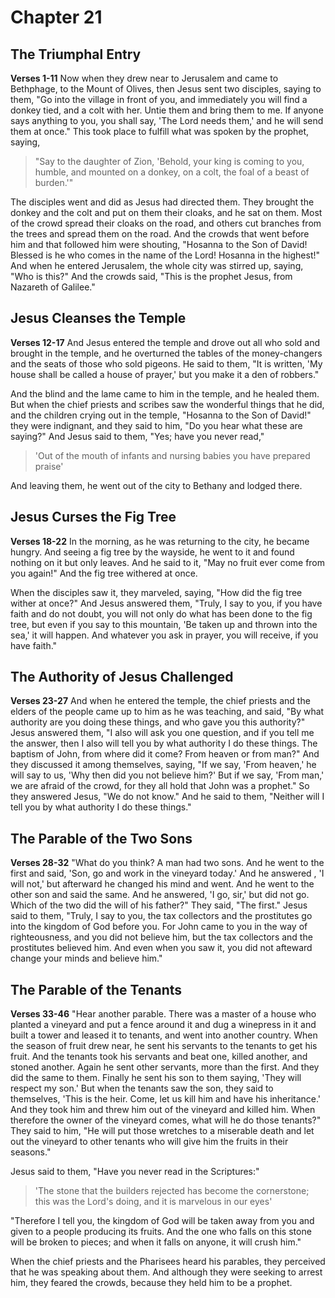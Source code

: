 # Chapter 21
## The Triumphal Entry
**Verses 1-11**
Now when they drew near to Jerusalem and came to Bethphage, to the Mount of Olives, then Jesus sent two disciples, saying to them, "Go into the village in front of you, and immediately you will find a donkey tied, and a colt with her. Untie them and bring them to me. If anyone says anything to you, you shall say, 'The Lord needs them,' and he will send them at once." This took place to fulfill what was spoken by the prophet, saying,

> "Say to the daughter of Zion,
> 'Behold, your king is coming to you,
> humble, and mounted on a donkey,
> on a colt, the foal of a beast of burden.'"

The disciples went and did as Jesus had directed them. They brought the donkey and the colt and put on them their cloaks, and he sat on them. Most of the crowd spread their cloaks on the road, and others cut branches from the trees and spread them on the road. And the crowds that went before him and that followed him were shouting, "Hosanna to the Son of David! Blessed is he who comes in the name of the Lord! Hosanna in the highest!" And when he entered Jerusalem, the whole city was stirred up, saying, "Who is this?" And the crowds said, "This is the prophet Jesus, from Nazareth of Galilee."

## Jesus Cleanses the Temple
**Verses 12-17**
And Jesus entered the temple and drove out all who sold and brought in the temple, and he overturned the tables of the money-changers and the seats of those who sold pigeons. He said to them, "It is written, 'My house shall be called a house of prayer,' but you make it a den of robbers."

And the blind and the lame came to him in the temple, and he healed them. But when the chief priests and scribes saw the wonderful things that he did, and the children crying out in the temple, "Hosanna to the Son of David!" they were indignant, and they said to him, "Do you hear what these are saying?" And Jesus said to them, "Yes; have you never read,"

> 'Out of the mouth of infants and nursing babies
> you have prepared praise'

And leaving them, he went out of the city to Bethany and lodged there.

## Jesus Curses the Fig Tree
**Verses 18-22**
In the morning, as he was returning to the city, he became hungry. And seeing a fig tree by the wayside, he went to it and found nothing on it but only leaves. And he said to it, "May no fruit ever come from you again!" And the fig tree withered at once.

When the disciples saw it, they marveled, saying, "How did the fig tree wither at once?" And Jesus answered them, "Truly, I say to you, if you have faith and do not doubt, you will not only do what has been done to the fig tree, but even if you say to this mountain, 'Be taken up and thrown into the sea,' it will happen. And whatever you ask in prayer, you will receive, if you have faith."

## The Authority of Jesus Challenged
**Verses 23-27**
And when he entered the temple, the chief priests and the elders of the people came up to him as he was teaching, and said, "By what authority are you doing these things, and who gave you this authority?" Jesus answered them, "I also will ask you one question, and if you tell me the answer, then I also will tell you by what authority I do these things. The baptism of John, from where did it come? From heaven or from man?" And they discussed it among themselves, saying, "If we say, 'From heaven,' he will say to us, 'Why then did you not believe him?' But if we say, 'From man,' we are afraid of the crowd, for they all hold that John was a prophet." So they answered Jesus, "We do not know." And he said to them, "Neither will I tell you by what authority I do these things."

## The Parable of the Two Sons
**Verses 28-32**
"What do you think? A man had two sons. And he went to the first and said, 'Son, go and work in the vineyard today.' And he answered , 'I will not,' but afterward he changed his mind and went. And he went to the other son and said the same. And he answered, 'I go, sir,' but did not go. Which of the two did the will of his father?" They said, "The first." Jesus said to them, "Truly, I say to you, the tax collectors and the prostitutes go into the kingdom of God before you. For John came to you in the way of righteousness, and you did not believe him, but the tax collectors and the prostitutes believed him. And even when you saw it, you did not afteward change your minds and believe him."

## The Parable of the Tenants
**Verses 33-46**
"Hear another parable. There was a master of a house who planted a vineyard and put a fence around it and dug a winepress in it and built a tower and leased it to tenants, and went into another country. When the season of fruit drew near, he sent his servants to the tenants to get his fruit. And the tenants took his servants and beat one, killed another, and stoned another. Again he sent other servants, more than the first. And they did the same to them. Finally he sent his son to them saying, 'They will respect my son.' But when the tenants saw the son, they said to themselves, 'This is the heir. Come, let us kill him and have his inheritance.' And they took him and threw him out of the vineyard and killed him. When therefore the owner of the vineyard comes, what will he do those tenants?" They said to him, "He will put those wretches to a miserable death and let out the vineyard to other tenants who will give him the fruits in their seasons."

Jesus said to them, "Have you never read in the Scriptures:"

> 'The stone that the builders rejected
> has become the cornerstone;
> this was the Lord's doing,
> and it is marvelous in our eyes'

"Therefore I tell you, the kingdom of God will be taken away from you and given to a people producing its fruits. And the one who falls on this stone will be broken to pieces; and when it falls on anyone, it will crush him."

When the chief priests and the Pharisees heard his parables, they perceived that he was speaking about them. And although they were seeking to arrest him, they feared the crowds, because they held him to be a prophet.